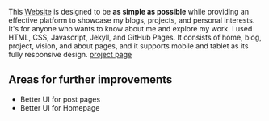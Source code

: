 This [Website](https://koichin.com) is designed to be **as simple as possible** while providing an effective platform to showcase my blogs, projects, and personal interests. It's for anyone who wants to know about me and explore my work. I used HTML, CSS, Javascript, Jekyll, and GitHub Pages. It consists of home, blog, project, vision, and about pages, and it supports mobile and tablet as its fully responsive design. [project page](https://koichin.com/project/my-website)

## Areas for further improvements
- Better UI for post pages
- Better UI for Homepage